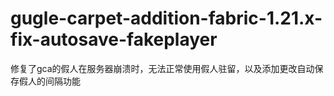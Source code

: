# gugle-carpet-addition-fabric-1.21.x-fix-autosave-fakeplayer
修复了gca的假人在服务器崩溃时，无法正常使用假人驻留，以及添加更改自动保存假人的间隔功能
